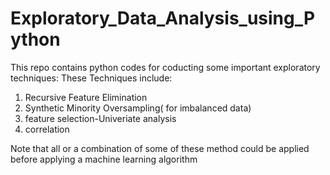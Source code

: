 # Exploratory_Data_Analysis_using_Python
This repo contains python codes for coducting some important exploratory techniques: These Techniques include:
1) Recursive Feature Elimination
2) Synthetic Minority Oversampling( for imbalanced data)
3) feature selection-Univeriate analysis
4) correlation

Note that all or a combination of some of these method could be applied before applying a machine learning algorithm

